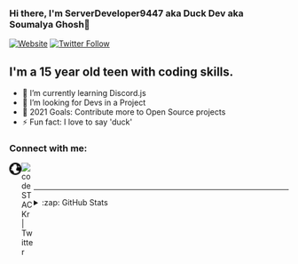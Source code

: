 ### Hi there, I'm ServerDeveloper9447 aka Duck Dev aka Soumalya Ghosh👋

[![Website](https://img.shields.io/website?label=my-website&style=for-the-badge&url=https://duck.is-a.dev)](https://duck.is-a.dev)
[![Twitter Follow](https://img.shields.io/twitter/follow/Soumalyaplayz?color=1DA1F2&logo=twitter&style=for-the-badge)](https://twitter.com/intent/follow?original_referer=https%3A%2F%2Fgithub.com%2FServerDeveloper9447&screen_name=ServerDeveloper9447)

## I'm a 15 year old teen with coding skills.

- 🌱 I’m currently learning Discord.js
- 👯 I’m looking for Devs in a Project
- 🥅 2021 Goals: Contribute more to Open Source projects
- ⚡ Fun fact: I love to say 'duck'

### Connect with me:

[<img align="left" alt="codeSTACKr.com" width="22px" src="https://raw.githubusercontent.com/iconic/open-iconic/master/svg/globe.svg" />][website]
[<img align="left" alt="codeSTACKr | Twitter" width="22px" src="https://cdn.jsdelivr.net/npm/simple-icons@v3/icons/twitter.svg" />][twitter]

<br />
<br />

---

<details>
  <summary>:zap: GitHub Stats</summary>

  <img align="left" alt="ServerDeveloper9447's GitHub Stats" src="https://github-readme-stats.vercel.app/api?username=ServerDeveloper9447&show_icons=true&hide_border=true" />

</details>

[website]: https://duck.is-a.dev
[twitter]: https://twitter.com/Soumalyaplayz
